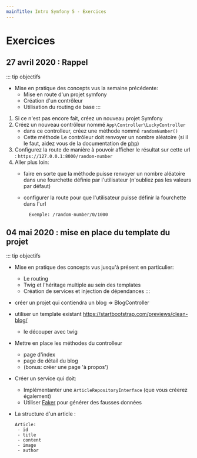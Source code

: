 ```yaml
---
mainTitle: Intro Symfony 5 - Exercices
---
```


# Exercices

## 27 avril 2020 : Rappel

::: tip objectifs 
- Mise en pratique des concepts vus la semaine précédente:
    - Mise en route d'un projet symfony
    - Création d'un contrôleur
    - Utilisation du routing de base 
:::

1. Si ce n'est pas encore fait, créez un nouveau projet Symfony
2. Créez un nouveau contrôleur nommé `App\Controller\LuckyController` 
    * dans ce controlleur, créez une méthode nommé `randomNumber()`
    * Cette méthode Le contrôleur doit renvoyer un nombre aléatoire (si il le faut, aidez vous de la documentation de [php](https://www.php.net/manual/fr/function.rand))
3. Configurez la route de manière à pouvoir afficher le résultat sur cette url : `https://127.0.0.1:8000/random-number`
4. Aller plus loin:
    * faire en sorte que la méthode puisse renvoyer un nombre aléatoire dans une fourchette définie par l'utilisateur (n'oubliez pas les valeurs par défaut)
    * configurer la route pour que l'utilisateur puisse définir la fourchette dans l'url 
    
            Exemple: /random-number/0/1000
            

## 04 mai 2020 : mise en place du template du projet

::: tip objectifs 
- Mise en pratique des concepts vus jusqu'à présent en particulier:
    - Le routing
    - Twig et l'héritage multiple au sein des templates
    - Création de services et injection de dépendances 
:::

- créer un projet qui contiendra un blog => BlogController
- utiliser un template existant https://startbootstrap.com/previews/clean-blog/
    - le découper avec twig
- Mettre en place les méthodes du controlleur 
    - page d'index
    - page de détail du blog
    - (bonus: créer une page 'à propos') 
- Créer un service qui doit: 
    - Implémentanter une `ArticleRepositoryInterface` (que vous créerez également)
    - Utiliser [Faker](https://packagist.org/packages/fzaninotto/faker) pour générer des fausses données
- La structure d'un article : 
   ```
   Article:
    - id
    - title
    - content
    - image
    - author
    ```